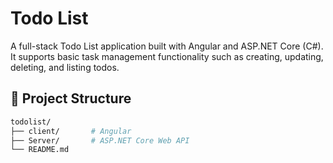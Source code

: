 # Todo List

A full-stack Todo List application built with Angular and ASP.NET Core (C#). It supports basic task management functionality such as creating, updating, deleting, and listing todos.

## 📁 Project Structure

```graphql
todolist/
├── client/       # Angular
├── Server/       # ASP.NET Core Web API
└── README.md
```
